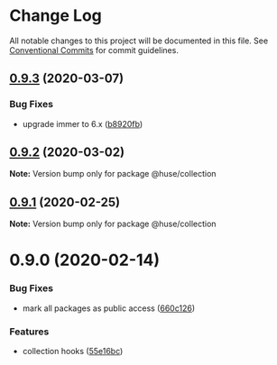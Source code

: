 # Change Log

All notable changes to this project will be documented in this file.
See [Conventional Commits](https://conventionalcommits.org) for commit guidelines.

## [0.9.3](https://github.com/ecomfe/react-hooks/compare/@huse/collection@0.9.2...@huse/collection@0.9.3) (2020-03-07)


### Bug Fixes

* upgrade immer to 6.x ([b8920fb](https://github.com/ecomfe/react-hooks/commit/b8920fb67a14bd111b543efdcd58b67b8277ba46))





## [0.9.2](https://github.com/ecomfe/react-hooks/compare/@huse/collection@0.9.1...@huse/collection@0.9.2) (2020-03-02)

**Note:** Version bump only for package @huse/collection





## [0.9.1](https://github.com/ecomfe/react-hooks/compare/@huse/collection@0.9.0...@huse/collection@0.9.1) (2020-02-25)

**Note:** Version bump only for package @huse/collection





# 0.9.0 (2020-02-14)


### Bug Fixes

* mark all packages as public access ([660c126](https://github.com/ecomfe/react-hooks/commit/660c1265ee27cb0de0e7b456904a22f4370002d0))


### Features

* collection hooks ([55e16bc](https://github.com/ecomfe/react-hooks/commit/55e16bc3c2d8b42e5c8f8e39d7ddb28daef12444))

